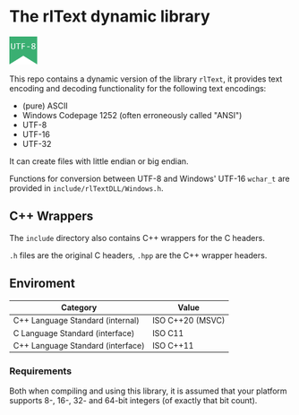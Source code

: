# The rlText dynamic library
<img src="/res/badges/utf8.svg" title="The code in this repo uses UTF-8 strings" width="50px"/>

This repo contains a dynamic version of the library `rlText`, it provides text encoding and decoding
functionality for the following text encodings:
* (pure) ASCII
* Windows Codepage 1252 (often erroneously called "ANSI")
* UTF-8
* UTF-16
* UTF-32

It can create files with little endian or big endian.

Functions for conversion between UTF-8 and Windows' UTF-16 `wchar_t` are provided in
`include/rlTextDLL/Windows.h`.


## C++ Wrappers
The `include` directory also contains C++ wrappers for the C headers.

`.h` files are the original C headers, `.hpp` are the C++ wrapper headers.



## Enviroment

| Category                          | Value            |
|-----------------------------------|------------------|
| C++ Language Standard (internal)  | ISO C++20 (MSVC) |
| C   Language Standard (interface) | ISO C11          |
| C++ Language Standard (interface) | ISO C++11        |

### Requirements
Both when compiling and using this library, it is assumed that your platform supports
8-, 16-, 32- and 64-bit integers (of exactly that bit count).

